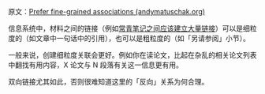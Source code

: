 原文：[Prefer fine-grained associations (andymatuschak.org)](https://notes.andymatuschak.org/z68tVM68dEAuH4acs7HY6K76tTVzBdoBGKMZB)

信息系统中，材料之间的链接（例如[常青笔记之间应该建立大量链接](https://notes.andymatuschak.org/z2HUE4ABbQjUNjrNemvkTCsLa1LPDRuwh1tXC)）可以是细粒度的（如文章中一句话中的引用），也可以是粗粒度的（如「另请参阅」小节）。

一般来说，创建细粒度关联会更好。例如你在读论文，比起在杂乱的相关论文列表中翻找有用内容，X 论文与 N 段落有关这一信息更有用。

双向链接尤其如此，否则很难知道这里的「反向」关系为何合理。